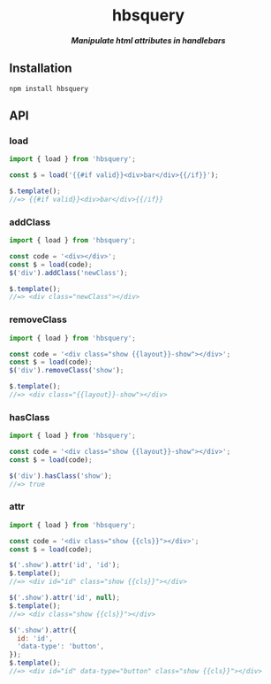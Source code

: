 <h1 align="center">hbsquery</h1>

<h5 align="center">Manipulate html attributes in handlebars</h5>

## Installation

`npm install hbsquery`

## API

### load

```js
import { load } from 'hbsquery';

const $ = load('{{#if valid}}<div>bar</div>{{/if}}');

$.template();
//=> {{#if valid}}<div>bar</div>{{/if}}
```

### addClass

```js
import { load } from 'hbsquery';

const code = '<div></div>';
const $ = load(code);
$('div').addClass('newClass');

$.template();
//=> <div class="newClass"></div>
```

### removeClass

```js
import { load } from 'hbsquery';

const code = '<div class="show {{layout}}-show"></div>';
const $ = load(code);
$('div').removeClass('show');

$.template();
//=> <div class="{{layout}}-show"></div>
```

### hasClass

```js
import { load } from 'hbsquery';

const code = '<div class="show {{layout}}-show"></div>';
const $ = load(code);

$('div').hasClass('show');
//=> true
```

### attr

```js
import { load } from 'hbsquery';

const code = '<div class="show {{cls}}"></div>';
const $ = load(code);

$('.show').attr('id', 'id');
$.template();
//=> <div id="id" class="show {{cls}}"></div>

$('.show').attr('id', null);
$.template();
//=> <div class="show {{cls}}"></div>

$('.show').attr({
  id: 'id',
  'data-type': 'button',
});
$.template();
//=> <div id="id" data-type="button" class="show {{cls}}"></div>
```
